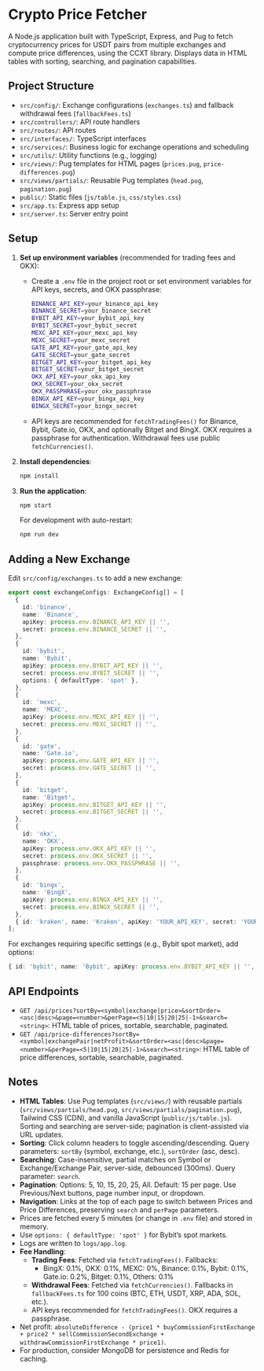 # Crypto Price Fetcher

A Node.js application built with TypeScript, Express, and Pug to fetch cryptocurrency prices for USDT pairs from multiple exchanges and compute price differences, using the CCXT library. Displays data in HTML tables with sorting, searching, and pagination capabilities.

## Project Structure

- `src/config/`: Exchange configurations (`exchanges.ts`) and fallback withdrawal fees (`fallbackFees.ts`)
- `src/controllers/`: API route handlers
- `src/routes/`: API routes
- `src/interfaces/`: TypeScript interfaces
- `src/services/`: Business logic for exchange operations and scheduling
- `src/utils/`: Utility functions (e.g., logging)
- `src/views/`: Pug templates for HTML pages (`prices.pug`, `price-differences.pug`)
- `src/views/partials/`: Reusable Pug templates (`head.pug`, `pagination.pug`)
- `public/`: Static files (`js/table.js`, `css/styles.css`)
- `src/app.ts`: Express app setup
- `src/server.ts`: Server entry point

## Setup

1. **Set up environment variables** (recommended for trading fees and OKX):

   - Create a `.env` file in the project root or set environment variables for API keys, secrets, and OKX passphrase:
     ```bash
     BINANCE_API_KEY=your_binance_api_key
     BINANCE_SECRET=your_binance_secret
     BYBIT_API_KEY=your_bybit_api_key
     BYBIT_SECRET=your_bybit_secret
     MEXC_API_KEY=your_mexc_api_key
     MEXC_SECRET=your_mexc_secret
     GATE_API_KEY=your_gate_api_key
     GATE_SECRET=your_gate_secret
     BITGET_API_KEY=your_bitget_api_key
     BITGET_SECRET=your_bitget_secret
     OKX_API_KEY=your_okx_api_key
     OKX_SECRET=your_okx_secret
     OKX_PASSPHRASE=your_okx_passphrase
     BINGX_API_KEY=your_bingx_api_key
     BINGX_SECRET=your_bingx_secret
     ```
   - API keys are recommended for `fetchTradingFees()` for Binance, Bybit, Gate.io, OKX, and optionally Bitget and BingX. OKX requires a passphrase for authentication. Withdrawal fees use public `fetchCurrencies()`.

2. **Install dependencies**:

   ```bash
   npm install
   ```

3. **Run the application**:
   ```bash
   npm start
   ```
   For development with auto-restart:
   ```bash
   npm run dev
   ```

## Adding a New Exchange

Edit `src/config/exchanges.ts` to add a new exchange:

```typescript
export const exchangeConfigs: ExchangeConfig[] = [
  {
    id: 'binance',
    name: 'Binance',
    apiKey: process.env.BINANCE_API_KEY || '',
    secret: process.env.BINANCE_SECRET || '',
  },
  {
    id: 'bybit',
    name: 'Bybit',
    apiKey: process.env.BYBIT_API_KEY || '',
    secret: process.env.BYBIT_SECRET || '',
    options: { defaultType: 'spot' },
  },
  {
    id: 'mexc',
    name: 'MEXC',
    apiKey: process.env.MEXC_API_KEY || '',
    secret: process.env.MEXC_SECRET || '',
  },
  {
    id: 'gate',
    name: 'Gate.io',
    apiKey: process.env.GATE_API_KEY || '',
    secret: process.env.GATE_SECRET || '',
  },
  {
    id: 'bitget',
    name: 'Bitget',
    apiKey: process.env.BITGET_API_KEY || '',
    secret: process.env.BITGET_SECRET || '',
  },
  {
    id: 'okx',
    name: 'OKX',
    apiKey: process.env.OKX_API_KEY || '',
    secret: process.env.OKX_SECRET || '',
    passphrase: process.env.OKX_PASSPHRASE || '',
  },
  {
    id: 'bingx',
    name: 'BingX',
    apiKey: process.env.BINGX_API_KEY || '',
    secret: process.env.BINGX_SECRET || '',
  },
  { id: 'kraken', name: 'Kraken', apiKey: 'YOUR_API_KEY', secret: 'YOUR_SECRET' },
];
```

For exchanges requiring specific settings (e.g., Bybit spot market), add options:

```typescript
{ id: 'bybit', name: 'Bybit', apiKey: process.env.BYBIT_API_KEY || '', secret: process.env.BYBIT_SECRET || '', options: { defaultType: 'spot' } }
```

## API Endpoints

- `GET /api/prices?sortBy=<symbol|exchange|price>&sortOrder=<asc|desc>&page=<number>&perPage=<5|10|15|20|25|-1>&search=<string>`: HTML table of prices, sortable, searchable, paginated.
- `GET /api/price-differences?sortBy=<symbol|exchangePair|netProfit>&sortOrder=<asc|desc>&page=<number>&perPage=<5|10|15|20|25|-1>&search=<string>`: HTML table of price differences, sortable, searchable, paginated.

## Notes

- **HTML Tables**: Use Pug templates (`src/views/`) with reusable partials (`src/views/partials/head.pug`, `src/views/partials/pagination.pug`), Tailwind CSS (CDN), and vanilla JavaScript (`public/js/table.js`). Sorting and searching are server-side; pagination is client-assisted via URL updates.
- **Sorting**: Click column headers to toggle ascending/descending. Query parameters: `sortBy` (symbol, exchange, etc.), `sortOrder` (asc, desc).
- **Searching**: Case-insensitive, partial matches on Symbol or Exchange/Exchange Pair, server-side, debounced (300ms). Query parameter: `search`.
- **Pagination**: Options: 5, 10, 15, 20, 25, All. Default: 15 per page. Use Previous/Next buttons, page number input, or dropdown.
- **Navigation**: Links at the top of each page to switch between Prices and Price Differences, preserving `search` and `perPage` parameters.
- Prices are fetched every 5 minutes (or change in `.env` file) and stored in memory.
- Use `options: { defaultType: 'spot' }` for Bybit’s spot markets.
- Logs are written to `logs/app.log`.
- **Fee Handling**:
  - **Trading Fees**: Fetched via `fetchTradingFees()`. Fallbacks:
    - BingX: 0.1%, OKX: 0.1%, MEXC: 0%, Binance: 0.1%, Bybit: 0.1%, Gate.io: 0.2%, Bitget: 0.1%, Others: 0.1%
  - **Withdrawal Fees**: Fetched via `fetchCurrencies()`. Fallbacks in `fallbackFees.ts` for 100 coins (BTC, ETH, USDT, XRP, ADA, SOL, etc.).
  - API keys recommended for `fetchTradingFees()`. OKX requires a passphrase.
- Net profit: `absoluteDifference - (price1 * buyCommissionFirstExchange + price2 * sellCommissionSecondExchange + withdrawCommissionFirstExchange * price1)`.
- For production, consider MongoDB for persistence and Redis for caching.
